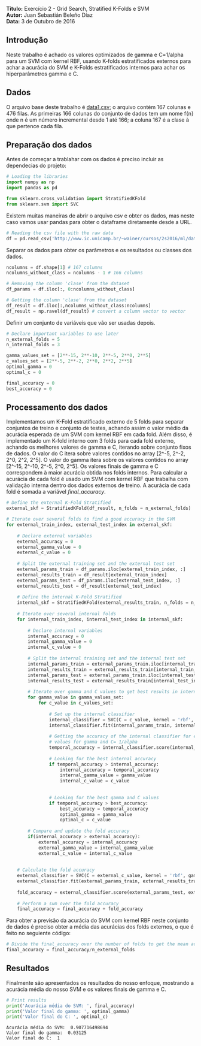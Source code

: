 
**Titulo:** Exercício 2 - Grid Search, Stratified K-Folds e SVM <br>
**Autor:** Juan Sebastián Beleño Díaz <br>
**Data:** 3 de Outubro de 2016 <br>

## Introdução
Neste trabalho é achado os valores optimizados de gamma e C=1/alpha para um SVM com kernel RBF, usando K-folds estratificados externos para achar a acurácia do SVM e K-Folds estratificados internos para achar os hiperparâmetros gamma e C. 

## Dados
O arquivo base deste trabalho é [data1.csv](http://www.ic.unicamp.br/~wainer/cursos/2s2016/ml/data1.csv); o arquivo contém 167 colunas e 476 filas. As primeiras 166 colunas do conjunto de dados tem um nome f{n} onde n é um número incremental desde 1 até 166; a coluna 167 é a clase à que pertence cada fila.

## Preparação dos dados
Antes de começar a trablahar com os dados é preciso incluir as dependecias do projeto:


```python
# Loading the libraries
import numpy as np
import pandas as pd

from sklearn.cross_validation import StratifiedKFold
from sklearn.svm import SVC
```

Existem muitas maneiras de abrir o arquivo csv e obter os dados, mas neste caso vamos usar pandas para obter o dataframe diretamente desde a URL.


```python
# Reading the csv file with the raw data
df = pd.read_csv('http://www.ic.unicamp.br/~wainer/cursos/2s2016/ml/data1.csv')
```

Separar os dados para obter os parâmetros e os resultados ou classes dos dados.


```python
ncolumns = df.shape[1] # 167 columns
ncolumns_without_class = ncolumns - 1 # 166 columns

# Removing the column 'clase' from the dataset
df_params = df.iloc[:, 0:ncolumns_without_class]

# Getting the column 'clase' from the dataset
df_result = df.iloc[:,ncolumns_without_class:ncolumns]
df_result = np.ravel(df_result) # convert a column vector to vector
```

Definir um conjunto de variáveis que vão ser usadas depois.


```python
# Declare important variables to use later
n_external_folds = 5
n_internal_folds = 3

gamma_values_set = [2**-15, 2**-10, 2**-5, 2**0, 2**5]
c_values_set = [2**-5, 2**-2, 2**0, 2**2, 2**5]
optimal_gamma = 0
optimal_c = 0

final_accuracy = 0
best_accuracy = 0
```

## Processamento dos dados
Implementamos um K-Fold estratificado externo de 5 folds para separar conjuntos de treino e conjunto de testes, achando assim o valor médio da acurácia esperada de um SVM com kernel RBF em cada fold. Além disso, é implementado um K-fold interno com 3 folds para cada fold externo, achando os melhores valores de gamma e C, iterando sobre conjunto fixos de dados. O valor do C itera sobre valores contidos no array [2^-5, 2^-2, 2^0, 2^2, 2^5]. O valor do gamma itera sobre os valores contidos no array [2^-15, 2^-10, 2^-5, 2^0, 2^5]. Os valores finais de gamma e C correspondem à maior acurácia obtida nos folds internos. Para calcular a acurácia de cada fold é usado um SVM com kernel RBF que trabalha com validação interna dentro dos dados externos de treino. A acurácia de cada fold é somada a variável *final_accuracy*.


```python
# Define the external K-Fold Stratified
external_skf = StratifiedKFold(df_result, n_folds = n_external_folds)

# Iterate over several folds to find a good accuracy in the SVM 
for external_train_index, external_test_index in external_skf:
    
    # Declare external variables
    external_accuracy = 0
    external_gamma_value = 0
    external_c_value = 0
    
    # Split the external training set and the external test set
    external_params_train = df_params.iloc[external_train_index, :] 
    external_results_train = df_result[external_train_index] 
    external_params_test = df_params.iloc[external_test_index, :]
    external_results_test = df_result[external_test_index]
    
    # Define the internal K-Fold Stratified 
    internal_skf = StratifiedKFold(external_results_train, n_folds = n_internal_folds)
    
    # Iterate over several internal folds
    for internal_train_index, internal_test_index in internal_skf:
        
        # Declare internal variables
        internal_accuracy = 0
        internal_gamma_value = 0
        internal_c_value = 0
        
        # Split the internal training set and the internal test set 
        internal_params_train = external_params_train.iloc[internal_train_index, :]
        internal_results_train = external_results_train[internal_train_index]
        internal_params_test = external_params_train.iloc[internal_test_index, :]
        internal_results_test = external_results_train[internal_test_index]
        
        # Iterate over gamma and C values to get best results in internal folds
        for gamma_value in gamma_values_set:
            for c_value in c_values_set:
                
                # Set up the internal classifier
                internal_classifier = SVC(C = c_value, kernel = 'rbf', gamma = gamma_value)
                internal_classifier.fit(internal_params_train, internal_results_train)
                
                # Getting the accuracy of the internal classifier for experimental
                # values for gamma and C= 1/alpha
                temporal_accuracy = internal_classifier.score(internal_params_test, internal_results_test)
        
                # Looking for the best internal accuracy
                if temporal_accuracy > internal_accuracy:
                    internal_accuracy = temporal_accuracy
                    internal_gamma_value = gamma_value
                    internal_c_value = c_value
                    
                    
                # Looking for the best gamma and C values
                if temporal_accuracy > best_accuracy:
                    best_accuracy = temporal_accuracy
                    optimal_gamma = gamma_value
                    optimal_c = c_value
        
        # Compare and update the fold accuracy
        if(internal_accuracy > external_accuracy):
            external_accuracy = internal_accuracy
            external_gamma_value = internal_gamma_value
            external_c_value = internal_c_value
            
            
    # Calculate the fold accuracy
    external_classifier = SVC(C = external_c_value, kernel = 'rbf', gamma = external_gamma_value)
    external_classifier.fit(external_params_train, external_results_train)
    
    fold_accuracy = external_classifier.score(external_params_test, external_results_test)
    
    # Perform a sum over the fold accuracy
    final_accuracy = final_accuracy + fold_accuracy
```

Para obter a previsão da acurácia do SVM com kernel RBF neste conjunto de dados é preciso obter a média das acurácias dos folds externos, o que é feito no seguiente código: 


```python
# Divide the final_accuracy over the number of folds to get the mean accuracy
final_accuracy = final_accuracy/n_external_folds
```

## Resultados
Finalmente são apresentados os resultados do nosso enfoque, mostrando a acurácia média do nosso SVM e os valores finais de gamma e C.


```python
# Print results
print('Acurácia média do SVM: ', final_accuracy)
print('Valor final do gamma: ', optimal_gamma)
print('Valor final do C: ', optimal_c)
```

    Acurácia média do SVM:  0.907716498694
    Valor final do gamma:  0.03125
    Valor final do C:  1

